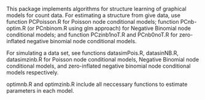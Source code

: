 This package implements algorithms for structure learning of graphical models for count data. For estimating a structure from give data, use function PCPoisson.R for Poisson node conditional models; function PCnb-optim.R (or PCnbinom.R using glm approach) for Negative Binomial node conditional models; and function PCzinb1noT.R and PCnb0noT.R for zero-inflated negative binomial node conditional models.

For simulating a data set, see functions datasimPois.R, datasinNB.R, datasimzinb.R for Poisson node conditional models, Negative Binomial node conditional models, and zero-inflated negative binomial node conditional models respectively.

optimnb.R and optimzinb.R include all neccessary functions to estimate parameters in each model.
